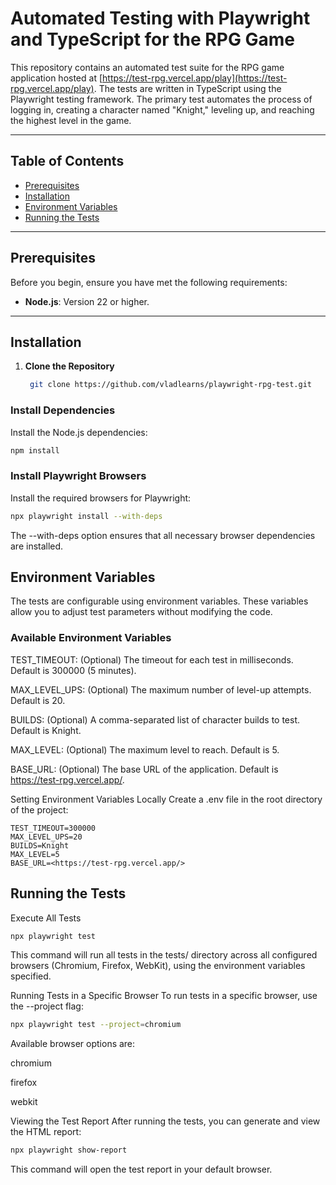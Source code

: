 
# Automated Testing with Playwright and TypeScript for the RPG Game

This repository contains an automated test suite for the RPG game application hosted at [https://test-rpg.vercel.app/play](https://test-rpg.vercel.app/play). The tests are written in TypeScript using the Playwright testing framework. The primary test automates the process of logging in, creating a character named "Knight," leveling up, and reaching the highest level in the game.

---

## Table of Contents

- [Prerequisites](#prerequisites)
- [Installation](#installation)
- [Environment Variables](#environment-variables)
- [Running the Tests](#running-the-tests)



---

## Prerequisites

Before you begin, ensure you have met the following requirements:

- **Node.js**: Version 22 or higher.

---

## Installation

1. **Clone the Repository**

   ```bash
    git clone https://github.com/vladlearns/playwright-rpg-test.git
    ```

### Install Dependencies

Install the Node.js dependencies:

```bash
npm install
```

### Install Playwright Browsers

Install the required browsers for Playwright:

```bash
npx playwright install --with-deps
```

The --with-deps option ensures that all necessary browser dependencies are installed.

## Environment Variables
The tests are configurable using environment variables. These variables allow you to adjust test parameters without modifying the code.

### Available Environment Variables

TEST_TIMEOUT: (Optional) The timeout for each test in milliseconds. Default is 300000 (5 minutes).

MAX_LEVEL_UPS: (Optional) The maximum number of level-up attempts. Default is 20.

BUILDS: (Optional) A comma-separated list of character builds to test. Default is Knight.

MAX_LEVEL: (Optional) The maximum level to reach. Default is 5.

BASE_URL: (Optional) The base URL of the application. Default is <https://test-rpg.vercel.app/>.

Setting Environment Variables Locally
Create a .env file in the root directory of the project:

```env
TEST_TIMEOUT=300000
MAX_LEVEL_UPS=20
BUILDS=Knight
MAX_LEVEL=5
BASE_URL=<https://test-rpg.vercel.app/>
```

## Running the Tests

Execute All Tests

```bash
npx playwright test
```

This command will run all tests in the tests/ directory across all configured browsers (Chromium, Firefox, WebKit), using the environment variables specified.

Running Tests in a Specific Browser
To run tests in a specific browser, use the --project flag:

```bash
npx playwright test --project=chromium
```

Available browser options are:

chromium

firefox

webkit

Viewing the Test Report
After running the tests, you can generate and view the HTML report:

```bash
npx playwright show-report
```

This command will open the test report in your default browser.
